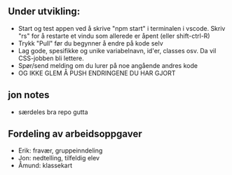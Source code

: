 ## Under utvikling:
- Start og test appen ved å skrive "npm start" i terminalen i vscode. Skriv "rs" for å restarte et vindu som allerede er åpent (eller shift-ctrl-R)
- Trykk "Pull" før du begynner å endre på kode selv
- Lag gode, spesifikke og unike variabelnavn, id'er, classes osv. Da vil CSS-jobben bli lettere.
- Spør/send melding om du lurer på noe angående andres kode
- OG IKKE GLEM Å PUSH ENDRINGENE DU HAR GJORT

## jon notes
- særdeles bra repo gutta

## Fordeling av arbeidsoppgaver
- Erik: fravær, gruppeinndeling
- Jon: nedtelling, tilfeldig elev
- Åmund: klassekart
